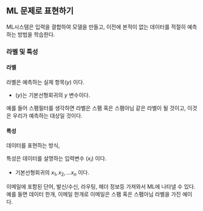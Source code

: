 ## ML 문제로 표현하기

ML시스템은 입력을 결합하여 모델을 만들고, 이전에 본적이 없는 데이터를 적절히 예측하는 방법을 학습한다.

### 라벨 및 특성

#### 라벨

라벨은 예측하는 실제 항목$(y)$ 이다.
 - $(y)$는 기본선형회귀의 $y$ 변수이다.

예를 들어 스팸필터를 생각하면 라벨은 스팸 혹은 스팸아님 같은 라벨이 될 것이고, 이것은 우리가 예측하는 대상일 것이다.


#### 특성

데이터를 표현하는 방식,

특성은 데이터를 설명하는 입력변수 $(x_i)$ 이다.
 - 기본선형회귀의 ${x_1,x_2,... x_n}$ 이다.

이메일에 포함된 단어, 발신/수신, 라우팅, 헤더  정보등 가져와서 ML에 나타낼 수 있다. 예를 들면 데이터 한개, 이메일 한개로 이메일은 스팸 혹은 스팸아님 라벨을 가진 예이다.
